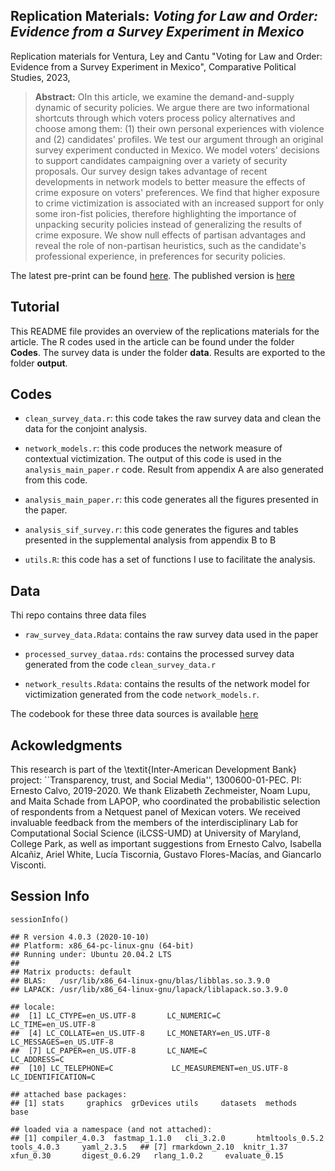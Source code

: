 ## Replication Materials: _Voting for Law and Order: Evidence from a Survey Experiment in Mexico_

Replication materials for Ventura, Ley and Cantu "Voting for Law and Order: Evidence from a Survey Experiment in Mexico", Comparative Political Studies, 2023,

> __Abstract:__
> OIn this article, we examine the demand-and-supply dynamic of security policies. We argue there are two informational shortcuts through which voters process policy alternatives and choose among them: (1) their own personal experiences with violence and (2) candidates' profiles. We test our argument through an original survey experiment conducted in Mexico. We model voters' decisions to support candidates campaigning over a variety of security proposals. Our survey design takes advantage of recent developments in network models to better measure the effects of crime exposure on voters' preferences. We find that higher exposure to crime victimization is associated with an increased support for only some iron-fist policies, therefore highlighting the importance of unpacking security policies instead of generalizing the results of crime exposure.  We show null effects of partisan advantages and reveal the role of non-partisan heuristics, such as the candidate's professional experience, in preferences for security policies.


The latest pre-print can be found [here](). The published version is [here]()

## Tutorial 

This README file provides an overview of the replications materials for the article. The R codes used in the article can be found under the folder **Codes**. The survey data is under the folder **data**. Results are exported to the folder **output**. 


## Codes


- `clean_survey_data.r`: this code takes the raw survey data and clean the data for the conjoint analysis. 

- `network_models.r`: this code produces the network measure of contextual victimization. The output of this code is used in the `analysis_main_paper.r` code. Result from appendix A are also generated from this code. 

- `analysis_main_paper.r`: this code generates all the figures presented in the paper. 

- `analysis_sif_survey.r`: this code generates the figures and tables presented in the supplemental analysis from appendix B to B


- `utils.R`: this code has a set of functions I use to facilitate the analysis. 


## Data

Thi repo contains three data files

- `raw_survey_data.Rdata`: contains the raw survey data used in the paper

- `processed_survey_dataa.rds`: contains the processed survey data generated from the code `clean_survey_data.r`

- `network_results.Rdata`: contains the results of the network model for victimization generated from the code `network_models.r`.

The codebook for these three data sources is available [here]("https://github.com/TiagoVentura/law_and_order_mexico_CPS/blob/main/codebook.md")

## Ackowledgments

This research is part of the \textit{Inter-American Development Bank} project: ``Transparency, trust, and Social Media'', 1300600-01-PEC. PI: Ernesto Calvo, 2019-2020. We thank Elizabeth Zechmeister, Noam Lupu, and Maita Schade from LAPOP, who coordinated the probabilistic selection of respondents from a Netquest panel of Mexican voters. We received invaluable feedback from the members of the interdisciplinary Lab for Computational Social Science (iLCSS-UMD) at University of Maryland, College Park, as well as important suggestions from Ernesto Calvo, Isabella Alcañiz, Ariel White, Lucía Tiscornia, Gustavo Flores-Macías, and Giancarlo Visconti.


## Session Info

    sessionInfo()

    ## R version 4.0.3 (2020-10-10)
    ## Platform: x86_64-pc-linux-gnu (64-bit)
    ## Running under: Ubuntu 20.04.2 LTS
    ##
    ## Matrix products: default
    ## BLAS:   /usr/lib/x86_64-linux-gnu/blas/libblas.so.3.9.0
    ## LAPACK: /usr/lib/x86_64-linux-gnu/lapack/liblapack.so.3.9.0
    
    ## locale:
    ##  [1] LC_CTYPE=en_US.UTF-8       LC_NUMERIC=C               LC_TIME=en_US.UTF-8       
    ##  [4] LC_COLLATE=en_US.UTF-8     LC_MONETARY=en_US.UTF-8    LC_MESSAGES=en_US.UTF-8   
    ##  [7] LC_PAPER=en_US.UTF-8       LC_NAME=C                  LC_ADDRESS=C              
    ##  [10] LC_TELEPHONE=C             LC_MEASUREMENT=en_US.UTF-8 LC_IDENTIFICATION=C       
    
    ## attached base packages:
    ## [1] stats     graphics  grDevices utils     datasets  methods   base     
    
    ## loaded via a namespace (and not attached):
    ## [1] compiler_4.0.3  fastmap_1.1.0   cli_3.2.0       htmltools_0.5.2 tools_4.0.3     yaml_2.3.5   ## [7] rmarkdown_2.10  knitr_1.37      xfun_0.30       digest_0.6.29   rlang_1.0.2     evaluate_0.15  
